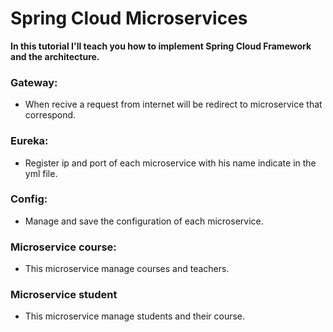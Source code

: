 
#  Spring Cloud Microservices 

**In this tutorial I'll teach you how to implement Spring Cloud Framework and the architecture.**

<p>

### Gateway: 
- When recive a request from internet will be redirect to microservice that correspond.

### Eureka:
- Register ip and port of each microservice with his name indicate in the yml file. 

### Config: 
- Manage and save the configuration of each microservice.

###  Microservice course:
- This microservice manage courses and teachers.

### Microservice student
- This microservice manage students and their course.


</p>